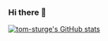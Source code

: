 ### Hi there 👋

[![tom-sturge's GitHub stats](https://github-readme-stats.vercel.app/api?username=tom-sturge)](https://github.com/anuraghazra/github-readme-stats)
<!--
**tom-sturge/tom-sturge** is a ✨ _special_ ✨ repository because its `README.md` (this file) appears on your GitHub profile.

Here are some ideas to get you started:

- 🔭 I’m currently working on ...
- 🌱 I’m currently learning ...
- 👯 I’m looking to collaborate on ...
- 🤔 I’m looking for help with ...
- 💬 Ask me about ...
- 📫 How to reach me: ...
- 😄 Pronouns: ...
- ⚡ Fun fact: ...
-->
